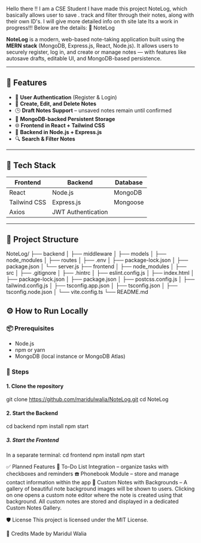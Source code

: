 Hello there !!
I am a CSE Student
I have made this project NoteLog, which basically allows user to save . track and filter through their notes, along with their own ID's.
I will give more detailed info on th site late
Its a work in progress!!!
Below are the details:
📓 NoteLog

**NoteLog** is a modern, web-based note-taking application built using the **MERN stack** (MongoDB, Express.js, React, Node.js). It allows users to securely register, log in, and create or manage notes — with features like autosave drafts, editable UI, and MongoDB-based persistence.

---

## 🚀 Features

- 🔐 **User Authentication** (Register & Login)
- 📝 **Create, Edit, and Delete Notes**
- 🕒 **Draft Notes Support** – unsaved notes remain until confirmed
- 💾 **MongoDB-backed Persistent Storage**
- 🌐 **Frontend in React + Tailwind CSS**
- 🔁 **Backend in Node.js + Express.js**
- 🔍 **Search & Filter Notes**

---

## 🧱 Tech Stack

| Frontend            | Backend             | Database |
|---------------------|---------------------|----------|
| React               | Node.js             | MongoDB  |
| Tailwind CSS        | Express.js          | Mongoose |
| Axios               | JWT Authentication  |          |

---

## 📂 Project Structure

NoteLog/
├── backend
│   ├── middleware
│   ├── models
│   ├── node_modules
│   ├── routes
│   ├── .env
│   ├── package-lock.json
│   ├── package.json
│   └── server.js
├── frontend
│   ├── node_modules
│   ├── src
│   ├── .gitignore
│   ├── .hintrc
│   ├── eslint.config.js
│   ├── index.html
│   ├── package-lock.json
│   ├── package.json
│   ├── postcss.config.js
│   ├── tailwind.config.js
│   ├── tsconfig.app.json
│   ├── tsconfig.json
│   ├── tsconfig.node.json
│   └── vite.config.ts
└── README.md

## ⚙️ How to Run Locally

### 📦 Prerequisites
- Node.js
- npm or yarn
- MongoDB (local instance or MongoDB Atlas)

### 🔧 Steps

#### 1. Clone the repository
git clone https://github.com/maridulwalia/NoteLog.git
cd NoteLog
#### 2. Start the Backend
cd backend
npm install
npm start
##### 3. Start the Frontend
In a separate terminal:
cd frontend
npm install
npm start

✅ Planned Features
🧾 To-Do List Integration – organize tasks with checkboxes and reminders
☎️ Phonebook Module – store and manage contact information within the app
🎨 Custom Notes with Backgrounds –
A gallery of beautiful note background images will be shown to users. Clicking on one opens a custom note editor where the note is created using that background. All custom notes are stored and displayed in a dedicated Custom Notes Gallery.

🛡️ License
This project is licensed under the MIT License.

🙌 Credits
Made by Maridul Walia
